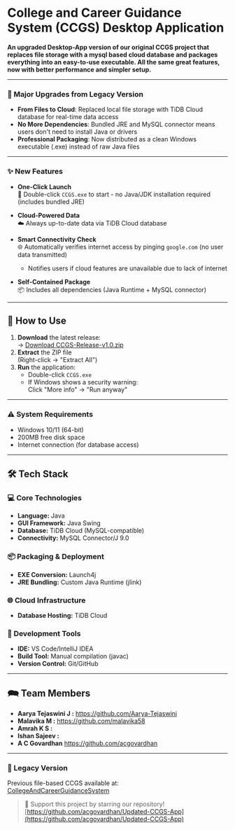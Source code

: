 # College and Career Guidance System (CCGS) Desktop Application

**An upgraded Desktop-App version of our original CCGS project that replaces file storage with a mysql based cloud database and packages everything into an easy-to-use executable. All the same great features, now with better performance and simpler setup.**  

---

### 🚀 Major Upgrades from Legacy Version
- **From Files to Cloud**: Replaced local file storage with TiDB Cloud database for real-time data access
- **No More Dependencies**: Bundled JRE and MySQL connector means users don't need to install Java or drivers
- **Professional Packaging**: Now distributed as a clean Windows executable (.exe) instead of raw Java files
---

### ✨ New Features  

- **One-Click Launch**  
  🚀 Double-click `CCGS.exe` to start - no Java/JDK installation required (includes bundled JRE)  

- **Cloud-Powered Data**  
  ☁️ Always up-to-date data via TiDB Cloud database  

- **Smart Connectivity Check**  
  🌐 Automatically verifies internet access by pinging `google.com` (no user data transmitted)  
  - Notifies users if cloud features are unavailable due to lack of internet 

- **Self-Contained Package**  
  📦 Includes all dependencies (Java Runtime + MySQL connector)  
  
---

## 🚀 How to Use 

1. **Download** the latest release:  
   → [Download CCGS-Release-v1.0.zip](https://github.com/acgovardhan/Updated-CCGS-App/releases)
2. **Extract** the ZIP file  
   (Right-click → "Extract All")
3. **Run** the application:  
   - Double-click `CCGS.exe`  
   - If Windows shows a security warning:  
     Click "More info" → "Run anyway"

---
### ⚠️ System Requirements
- Windows 10/11 (64-bit)
- 200MB free disk space
- Internet connection (for database access)

---

## 🛠️ Tech Stack

### 💻 Core Technologies
- **Language:** Java
- **GUI Framework:** Java Swing
- **Database:** TiDB Cloud (MySQL-compatible)
- **Connectivity:** MySQL Connector/J 9.0

### 📦 Packaging & Deployment
- **EXE Conversion:** Launch4j
- **JRE Bundling:** Custom Java Runtime (jlink)

### 🌐 Cloud Infrastructure
- **Database Hosting:** TiDB Cloud

### 🔧 Development Tools
- **IDE:** VS Code/IntelliJ IDEA
- **Build Tool:** Manual compilation (javac)
- **Version Control:** Git/GitHub

---


## 🗪 Team Members
- **Aarya Tejaswini J :** https://github.com/Aarya-Tejaswini
- **Malavika M :** https://github.com/malavika58
- **Amrah K S :**
- **Ishan Sajeev :**
- **A C Govardhan** https://github.com/acgovardhan

---

### 🔗 Legacy Version
Previous file-based CCGS available at:  
[CollegeAndCareerGuidanceSystem](https://github.com/acgovardhan/CollegeAndCareerGuidanceSystem)

> 💖 Support this project by starring our repository!  
> [https://github.com/acgovardhan/Updated-CCGS-App](https://github.com/acgovardhan/Updated-CCGS-App)